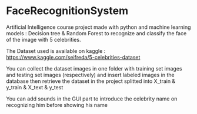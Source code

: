# FaceRecognitionSystem
Artificial Intelligence course project made with python and machine learning models : Decision tree &amp; Random Forest to recognize and classify the face of the image with 5 celebrities.

The Dataset used is available on kaggle : https://www.kaggle.com/seifreda/5-celebrities-dataset

You can collect the dataset images in one folder with training set images and testing set images (respectively) and insert labeled images in the database 
then retrieve the dataset in the project splitted into X_train & y_train & X_text & y_test

You can add sounds in the GUI part to introduce the celebrity name on recognizing him before showing his name

